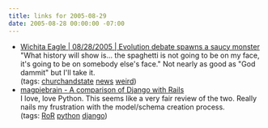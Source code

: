 ```yaml
---
title: links for 2005-08-29
date: 2005-08-28 00:00:00 -07:00
---
```


<ul class="delicious">
	<li>
		<div class="delicious-link"><a href="http://www.kansas.com/mld/kansas/news/local/12497453.htm">Wichita Eagle | 08/28/2005 | Evolution debate spawns a saucy monster</a></div>
		<div class="delicious-extended">"What history will show is... the spaghetti is not going to be on my face, it's going to be on somebody else's face." Not nearly as good as "God dammit" but I'll take it.</div>
		<div class="delicious-tags">(tags: <a href="http://del.icio.us/torrez/churchandstate">churchandstate</a> <a href="http://del.icio.us/torrez/news">news</a> <a href="http://del.icio.us/torrez/weird">weird</a>)</div>
	</li>
	<li>
		<div class="delicious-link"><a href="http://www.magpiebrain.com/archives/2005/08/14/rails_and_django">magpiebrain - A comparison of Django with Rails</a></div>
		<div class="delicious-extended">I love, love Python. This seems like a very fair review of the two. Really nails my frustration with the model/schema creation process.</div>
		<div class="delicious-tags">(tags: <a href="http://del.icio.us/torrez/RoR">RoR</a> <a href="http://del.icio.us/torrez/python">python</a> <a href="http://del.icio.us/torrez/django">django</a>)</div>
	</li>
</ul>
